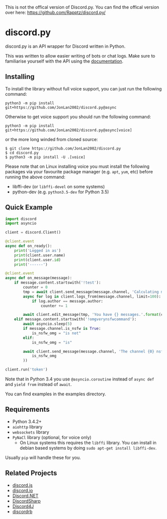 This is not the offical version of Discord.py.
You can find the offical version over here: https://github.com/Rapptz/discord.py/

# discord.py

discord.py is an API wrapper for Discord written in Python.

This was written to allow easier writing of bots or chat logs. Make sure to familiarise yourself with the API using the [documentation][doc].

[doc]: http://discordpy.rtfd.org/en/latest

## Installing

To install the library without full voice support, you can just run the following command:

```
python3 -m pip install git+https://github.com/JonLan2002/discord.py@async
```

Otherwise to get voice support you should run the following command:

```
python3 -m pip install git+https://github.com/JonLan2002/discord.py@async[voice]
```

or the more long winded from cloned source:

```
$ git clone https://github.com/JonLan2002/discord.py
$ cd discord.py
$ python3 -m pip install -U .[voice]
```

Please note that on Linux installing voice you must install the following packages via your favourite package manager (e.g. `apt`, `yum`, etc) before running the above command:

- libffi-dev (or `libffi-devel` on some systems)
- python<version>-dev (e.g. `python3.5-dev` for Python 3.5)

## Quick Example

```py
import discord
import asyncio

client = discord.Client()

@client.event
async def on_ready():
    print('Logged in as')
    print(client.user.name)
    print(client.user.id)
    print('------')

@client.event
async def on_message(message):
    if message.content.startswith('!test'):
        counter = 0
        tmp = await client.send_message(message.channel, 'Calculating messages...')
        async for log in client.logs_from(message.channel, limit=100):
            if log.author == message.author:
                counter += 1

        await client.edit_message(tmp, 'You have {} messages.'.format(counter))
    elif message.content.startswith('!omgverynsfwcommand'):
        await asyncio.sleep(5)
        if message.channel.is_nsfw is True:
            is_nsfw_omg = "is not"
        elif:
            is_nsfw_omg = "is"

        await client.send_message(message.channel, 'The channel {0} nsfw'.format(
            is_nsfw_omg
        ))

client.run('token')
```

Note that in Python 3.4 you use `@asyncio.coroutine` instead of `async def` and `yield from` instead of `await`.

You can find examples in the examples directory.

## Requirements

- Python 3.4.2+
- `aiohttp` library
- `websockets` library
- `PyNaCl` library (optional, for voice only)
    - On Linux systems this requires the `libffi` library. You can install in
      debian based systems by doing `sudo apt-get install libffi-dev`.

Usually `pip` will handle these for you.

## Related Projects

- [discord.js](https://github.com/discord-js/discord.js)
- [discord.io](https://github.com/izy521/discord.io)
- [Discord.NET](https://github.com/RogueException/Discord.Net)
- [DiscordSharp](https://github.com/Luigifan/DiscordSharp)
- [Discord4J](https://github.com/knobody/Discord4J)
- [discordrb](https://github.com/meew0/discordrb)
